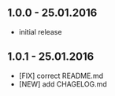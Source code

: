 ## 1.0.0 - 25.01.2016

- initial release

## 1.0.1 - 25.01.2016

- [FIX] correct README.md
- [NEW] add CHAGELOG.md
